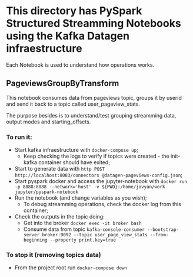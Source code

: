 # This directory has PySpark Structured Streamming Notebooks using the Kafka Datagen infraestructure
Each Notebook is used to understand how operations works.

## PageviewsGroupByTransform
This notebook consumes data from pageviews topic, groups it by userid and send it back to a topic called user_pageview_stats.

The purpose besides is to understand/test grouping streamming data, output modes and starting_offsets.

### To run it:
* Start kafka infraestructure with ```docker-compose up```;
    * Keep checking the logs to verify if topics were created - the init-kafka container should have exited;
* Start to generate data with ```http POST http://localhost:8083/connectors @datagen-pageviews-config.json```;
* Start pyspark docker and access the jupyter-notebook with ```docker run -p 8888:8888 --network='host' -v ${PWD}:/home/jovyan/work jupyter/pyspark-notebook```
* Run the notebook (and change variables as you wish);
    * To debug streamming operations, check the docker log from this container;
* Check the outputs in the topic doing:
    * Get into the broker ```docker exec -it broker bash```
    * Consume data from topic ```kafka-console-consumer --bootstrap-server broker:9092 --topic user_page_view_stats --from-beginning --property print.key=true```
### To stop it (removing topics data)
* From the project root run ```docker-compose down```

